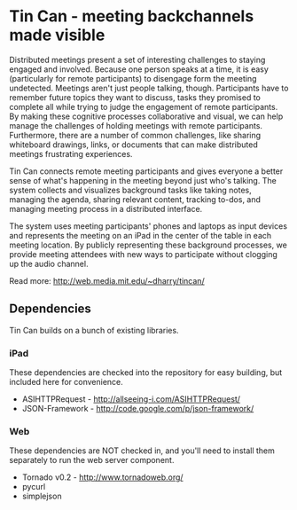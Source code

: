Tin Can - meeting backchannels made visible
=====================================================

Distributed meetings present a set of interesting challenges to staying engaged and involved. Because one person speaks at a time, it is easy (particularly for remote participants) to disengage form the meeting undetected. Meetings aren't just people talking, though. Participants have to remember future topics they want to discuss, tasks they promised to complete all while trying to judge the engagement of remote participants. By making these cognitive processes collaborative and visual, we can help manage the challenges of holding meetings with remote participants. Furthermore, there are a number of common challenges, like sharing whiteboard drawings, links, or documents that can make distributed meetings frustrating experiences.

Tin Can connects remote meeting participants and gives everyone a better sense of what's happening in the meeting beyond just who's talking. The system collects and visualizes background tasks like taking notes, managing the agenda, sharing relevant content, tracking to-dos, and managing meeting process in a distributed interface.

The system uses meeting participants' phones and laptops as input devices and represents the meeting on an iPad in the center of the table in each meeting location. By publicly representing these background processes, we provide meeting attendees with new ways to participate without clogging up the audio channel.

Read more: http://web.media.mit.edu/~dharry/tincan/

Dependencies
------------

Tin Can builds on a bunch of existing libraries.

### iPad

These dependencies are checked into the repository for easy building, but included here for convenience.
 * ASIHTTPRequest - http://allseeing-i.com/ASIHTTPRequest/
 * JSON-Framework - http://code.google.com/p/json-framework/

### Web

These dependencies are NOT checked in, and you'll need to install them separately to run the web server component.

 * Tornado v0.2 - http://www.tornadoweb.org/
  * pycurl
  * simplejson

